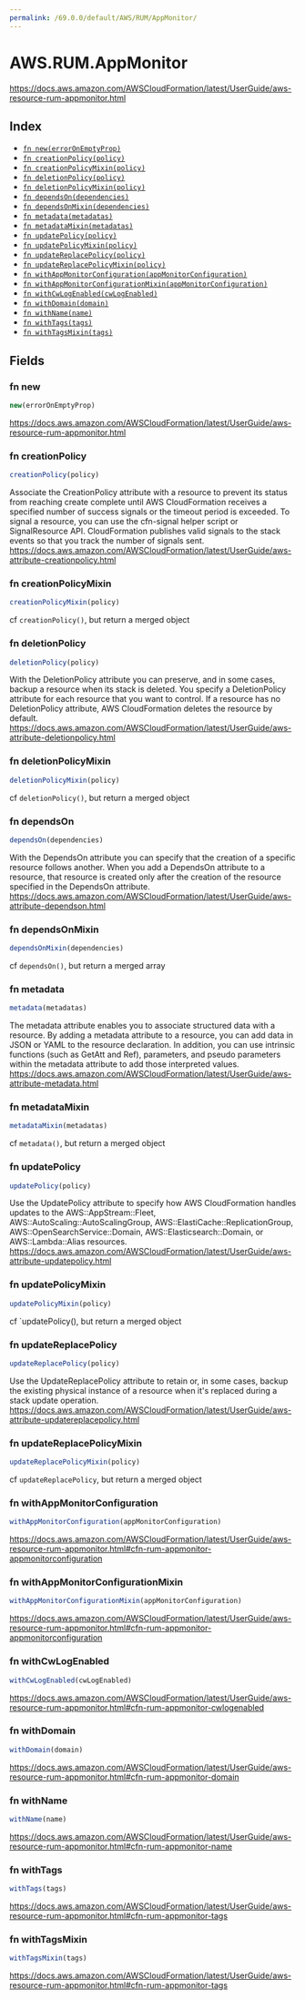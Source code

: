 ```yaml
---
permalink: /69.0.0/default/AWS/RUM/AppMonitor/
---
```


# AWS.RUM.AppMonitor

https://docs.aws.amazon.com/AWSCloudFormation/latest/UserGuide/aws-resource-rum-appmonitor.html

## Index

* [`fn new(errorOnEmptyProp)`](#fn-new)
* [`fn creationPolicy(policy)`](#fn-creationpolicy)
* [`fn creationPolicyMixin(policy)`](#fn-creationpolicymixin)
* [`fn deletionPolicy(policy)`](#fn-deletionpolicy)
* [`fn deletionPolicyMixin(policy)`](#fn-deletionpolicymixin)
* [`fn dependsOn(dependencies)`](#fn-dependson)
* [`fn dependsOnMixin(dependencies)`](#fn-dependsonmixin)
* [`fn metadata(metadatas)`](#fn-metadata)
* [`fn metadataMixin(metadatas)`](#fn-metadatamixin)
* [`fn updatePolicy(policy)`](#fn-updatepolicy)
* [`fn updatePolicyMixin(policy)`](#fn-updatepolicymixin)
* [`fn updateReplacePolicy(policy)`](#fn-updatereplacepolicy)
* [`fn updateReplacePolicyMixin(policy)`](#fn-updatereplacepolicymixin)
* [`fn withAppMonitorConfiguration(appMonitorConfiguration)`](#fn-withappmonitorconfiguration)
* [`fn withAppMonitorConfigurationMixin(appMonitorConfiguration)`](#fn-withappmonitorconfigurationmixin)
* [`fn withCwLogEnabled(cwLogEnabled)`](#fn-withcwlogenabled)
* [`fn withDomain(domain)`](#fn-withdomain)
* [`fn withName(name)`](#fn-withname)
* [`fn withTags(tags)`](#fn-withtags)
* [`fn withTagsMixin(tags)`](#fn-withtagsmixin)

## Fields

### fn new

```ts
new(errorOnEmptyProp)
```

https://docs.aws.amazon.com/AWSCloudFormation/latest/UserGuide/aws-resource-rum-appmonitor.html

### fn creationPolicy

```ts
creationPolicy(policy)
```

Associate the CreationPolicy attribute with a resource to prevent its status from reaching create complete until AWS CloudFormation receives a specified number of success signals or the timeout period is exceeded. To signal a resource, you can use the cfn-signal helper script or SignalResource API. CloudFormation publishes valid signals to the stack events so that you track the number of signals sent. 
https://docs.aws.amazon.com/AWSCloudFormation/latest/UserGuide/aws-attribute-creationpolicy.html

### fn creationPolicyMixin

```ts
creationPolicyMixin(policy)
```

cf `creationPolicy()`, but return a merged object

### fn deletionPolicy

```ts
deletionPolicy(policy)
```

With the DeletionPolicy attribute you can preserve, and in some cases, backup a resource when its stack is deleted. You specify a DeletionPolicy attribute for each resource that you want to control. If a resource has no DeletionPolicy attribute, AWS CloudFormation deletes the resource by default. 
https://docs.aws.amazon.com/AWSCloudFormation/latest/UserGuide/aws-attribute-deletionpolicy.html

### fn deletionPolicyMixin

```ts
deletionPolicyMixin(policy)
```

cf `deletionPolicy()`, but return a merged object

### fn dependsOn

```ts
dependsOn(dependencies)
```

With the DependsOn attribute you can specify that the creation of a specific resource follows another. When you add a DependsOn attribute to a resource, that resource is created only after the creation of the resource specified in the DependsOn attribute. 
https://docs.aws.amazon.com/AWSCloudFormation/latest/UserGuide/aws-attribute-dependson.html

### fn dependsOnMixin

```ts
dependsOnMixin(dependencies)
```

cf `dependsOn()`, but return a merged array

### fn metadata

```ts
metadata(metadatas)
```

The metadata attribute enables you to associate structured data with a resource. By adding a metadata attribute to a resource, you can add data in JSON or YAML to the resource declaration. In addition, you can use intrinsic functions (such as GetAtt and Ref), parameters, and pseudo parameters within the metadata attribute to add those interpreted values. 
https://docs.aws.amazon.com/AWSCloudFormation/latest/UserGuide/aws-attribute-metadata.html

### fn metadataMixin

```ts
metadataMixin(metadatas)
```

cf `metadata()`, but return a merged object

### fn updatePolicy

```ts
updatePolicy(policy)
```

Use the UpdatePolicy attribute to specify how AWS CloudFormation handles updates to the AWS::AppStream::Fleet, AWS::AutoScaling::AutoScalingGroup, AWS::ElastiCache::ReplicationGroup, AWS::OpenSearchService::Domain, AWS::Elasticsearch::Domain, or AWS::Lambda::Alias resources. 
https://docs.aws.amazon.com/AWSCloudFormation/latest/UserGuide/aws-attribute-updatepolicy.html

### fn updatePolicyMixin

```ts
updatePolicyMixin(policy)
```

cf `updatePolicy(), but return a merged object

### fn updateReplacePolicy

```ts
updateReplacePolicy(policy)
```

Use the UpdateReplacePolicy attribute to retain or, in some cases, backup the existing physical instance of a resource when it's replaced during a stack update operation. 
https://docs.aws.amazon.com/AWSCloudFormation/latest/UserGuide/aws-attribute-updatereplacepolicy.html

### fn updateReplacePolicyMixin

```ts
updateReplacePolicyMixin(policy)
```

cf `updateReplacePolicy`, but return a merged object

### fn withAppMonitorConfiguration

```ts
withAppMonitorConfiguration(appMonitorConfiguration)
```

https://docs.aws.amazon.com/AWSCloudFormation/latest/UserGuide/aws-resource-rum-appmonitor.html#cfn-rum-appmonitor-appmonitorconfiguration

### fn withAppMonitorConfigurationMixin

```ts
withAppMonitorConfigurationMixin(appMonitorConfiguration)
```

https://docs.aws.amazon.com/AWSCloudFormation/latest/UserGuide/aws-resource-rum-appmonitor.html#cfn-rum-appmonitor-appmonitorconfiguration

### fn withCwLogEnabled

```ts
withCwLogEnabled(cwLogEnabled)
```

https://docs.aws.amazon.com/AWSCloudFormation/latest/UserGuide/aws-resource-rum-appmonitor.html#cfn-rum-appmonitor-cwlogenabled

### fn withDomain

```ts
withDomain(domain)
```

https://docs.aws.amazon.com/AWSCloudFormation/latest/UserGuide/aws-resource-rum-appmonitor.html#cfn-rum-appmonitor-domain

### fn withName

```ts
withName(name)
```

https://docs.aws.amazon.com/AWSCloudFormation/latest/UserGuide/aws-resource-rum-appmonitor.html#cfn-rum-appmonitor-name

### fn withTags

```ts
withTags(tags)
```

https://docs.aws.amazon.com/AWSCloudFormation/latest/UserGuide/aws-resource-rum-appmonitor.html#cfn-rum-appmonitor-tags

### fn withTagsMixin

```ts
withTagsMixin(tags)
```

https://docs.aws.amazon.com/AWSCloudFormation/latest/UserGuide/aws-resource-rum-appmonitor.html#cfn-rum-appmonitor-tags
